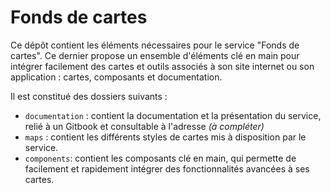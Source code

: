 # Fonds de cartes
Ce dépôt contient les éléments nécessaires pour le service "Fonds de cartes". Ce dernier propose un ensemble d'éléments clé en main pour intégrer facilement des cartes et outils associés à son site internet ou son application : cartes, composants et documentation.

Il est constitué des dossiers suivants :
- `documentation` : contient la documentation et la présentation du service, relié à un Gitbook et consultable à l'adresse *(à compléter)*
- `maps` : contient les différents styles de cartes mis à disposition par le service.
- `components`: contient les composants clé en main, qui permette de facilement et rapidement intégrer des fonctionnalités avancées à ses cartes.
